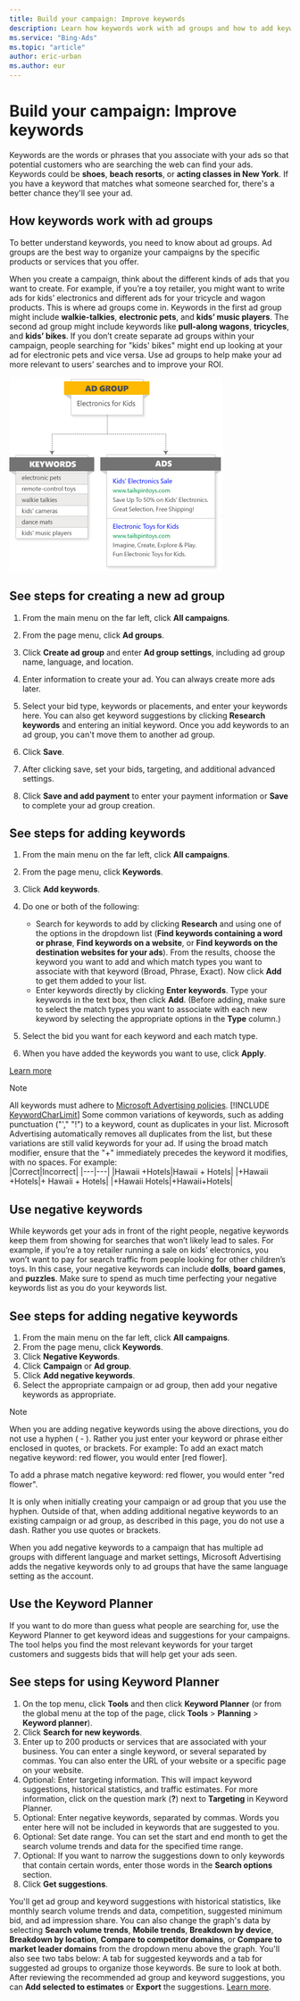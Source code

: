 ```yaml
---
title: Build your campaign: Improve keywords
description: Learn how keywords work with ad groups and how to add keywords.
ms.service: "Bing-Ads"
ms.topic: "article"
author: eric-urban
ms.author: eur
---
```


# Build your campaign: Improve keywords

Keywords are the words or phrases that you associate with your ads so that potential customers who are searching the web can find your ads. Keywords could be **shoes**, **beach resorts**, or **acting classes in New York**. If you have a keyword that matches what someone searched for, there's a better chance they'll see your ad.

## How keywords work with ad groups

To better understand keywords, you need to know about ad groups. Ad groups are the best way to organize your campaigns by the specific products or services that you offer.

When you create a campaign, think about the different kinds of ads that you want to create. For example, if you’re a toy retailer, you might want to write ads for kids’ electronics and different ads for your tricycle and wagon products. This is where ad groups come in. Keywords in the first ad group might include **walkie-talkies**, **electronic pets**, and **kids’ music players**. The second ad group might include keywords like **pull-along wagons**, **tricycles**, and **kids’ bikes**. If you don’t create separate ad groups within your campaign, people searching for "kids' bikes" might end up looking at your ad for electronic pets and vice versa. Use ad groups to help make your ad more relevant to users’ searches and to improve your ROI.

![Use ad groups to make your ad relevant](../images/BA_Conc_NewAdv_AdGroupsKws.png)
## See steps for creating a new ad group
1. From the main menu on the far left, click **All campaigns**.
1. From the page menu, click **Ad groups**.
1. Click **Create ad group** and enter **Ad group settings**, including ad group name, language, and location.
1. Enter information to create your ad. You can always create more ads later.
1. Select your bid type, keywords or placements, and enter your keywords here.
You can also get keyword suggestions by clicking **Research keywords** and entering an initial keyword. Once you add keywords to an ad group, you can't move them to another ad group.

1. Click **Save**.
1. After clicking save, set your bids, targeting, and additional advanced settings.
1. Click **Save and add payment** to enter your payment information or **Save** to complete your ad group creation.

## See steps for adding keywords
1. From the main menu on the far left, click **All campaigns**.
1. From the page menu, click **Keywords**.
1. Click **Add keywords**.
1. Do one or both of the following:
   - Search for keywords to add by clicking **Research** and using one of the options in the dropdown list (**Find keywords containing a word or phrase**, **Find keywords on a website**, or **Find keywords on the destination websites for your ads**). From the results, choose the keyword you want to add and which match types you want to associate with that keyword (Broad, Phrase, Exact). Now click **Add** to get them added to your list.
   - Enter keywords directly by clicking **Enter keywords**. Type your keywords in the text box, then click **Add**. (Before adding, make sure to select the match types you want to associate with each new keyword by selecting the appropriate options in the **Type** column.)

1. Select the bid you want for each keyword and each match type.
1. When you have added the keywords you want to use, click **Apply**.

[Learn more](./hlp_BA_PROC_AddKeywordsOrder.md)

> [!NOTE]
> All keywords must adhere to [Microsoft Advertising policies](./hlp_BA_CONC_EditorialGuidelines.md).
> [!INCLUDE [KeywordCharLimit](./includes/KeywordCharLimit.md)]
> Some common variations of keywords, such as adding punctuation ("'," "!") to a keyword,  count as duplicates in your list. Microsoft Advertising automatically removes all duplicates from the list, but these variations are still valid keywords for your ad.
> If using the broad match modifier, ensure that the "+" immediately precedes the keyword it modifies, with no spaces. For example:             
|Correct|Incorrect|
|---|---|
|Hawaii +Hotels|Hawaii + Hotels|
|+Hawaii +Hotels|+ Hawaii + Hotels|
|+Hawaii Hotels|+Hawaii+Hotels|

 
## Use negative keywords

While keywords get your ads in front of the right people, negative keywords keep them from showing for searches that won’t likely lead to sales.  For example, if you’re a toy retailer running a sale on kids’ electronics, you won’t want to pay for search traffic from people looking for other children’s toys. In this case, your negative keywords can include **dolls**, **board games**, and **puzzles**. Make sure to spend as much time perfecting your negative keywords list as you do your keywords list.

## See steps for adding negative keywords
1. From the main menu on the far left, click **All campaigns**.
1. From the page menu, click **Keywords**.
1. Click **Negative Keywords**.
1. Click **Campaign** or **Ad group**.
1. Click **Add negative keywords**.
1. Select the appropriate campaign or ad group, then add your negative keywords as appropriate.

> [!NOTE]
> When you are adding negative keywords using the above directions, you do not use a hyphen ( - ). Rather you just enter your keyword or phrase either enclosed in quotes, or brackets.  For example:
> To add an exact match negative keyword: red flower, you would enter [red flower].
> 
> To add a phrase match negative keyword: red flower, you would enter "red flower".
> 
> It is only when initially creating your campaign or ad group that you use the hyphen. Outside of that, when adding additional negative keywords to an existing campaign or ad group, as described in this page, you do not use a dash. Rather you use quotes or brackets.
> 
> When you add negative keywords to a campaign that has multiple ad groups with different language and market settings, Microsoft Advertising adds the negative keywords only to ad groups that have the same language setting as the account.

 
## Use the Keyword Planner

If you want to do more than guess what people are searching for, use the Keyword Planner to get keyword ideas and suggestions for your campaigns. The tool helps you find the most relevant keywords for your target customers and suggests bids that will help get your ads seen.

## See steps for using Keyword Planner
1. On the top menu, click **Tools** and then click **Keyword Planner** (or from the global menu at the top of the page, click **Tools** > **Planning** > **Keyword planner**).
1. Click **Search for new keywords**.
1. Enter up to 200 products or services that are associated with your business. You can enter a single keyword, or several separated by commas. You can also enter the URL of your website or a specific page on your website.
1. Optional: Enter targeting information.           This will impact keyword suggestions, historical statistics, and traffic estimates. For more information, click on the question mark (**?**) next to **Targeting** in Keyword Planner.
1. Optional: Enter negative keywords, separated by commas. Words you enter here will not be included in keywords that are suggested to you.
1. Optional: Set date range.            You can set the start and end month to get the search volume trends and data for the specified time range.
1. Optional: If you want to narrow the suggestions down to only keywords that contain certain words, enter those words in the **Search options** section.
1. Click **Get suggestions**.

You'll get ad group and keyword suggestions with historical statistics, like monthly search volume trends and data, competition,  suggested minimum bid, and ad impression share. You can also change the graph's data by selecting **Search volume trends**, **Mobile trends**, **Breakdown by device**, **Breakdown by location**, **Compare to competitor domains**, or **Compare to market leader domains** from the dropdown menu above the graph. You'll also see two tabs below: A tab for suggested keywords and a tab for suggested ad groups to organize those keywords. Be sure to look at both. After reviewing the recommended ad group and keyword suggestions, you can **Add selected to estimates** or **Export** the suggestions.     [Learn more](./hlp_BA_CONC_KeywordPlannerIntro.md).

 

